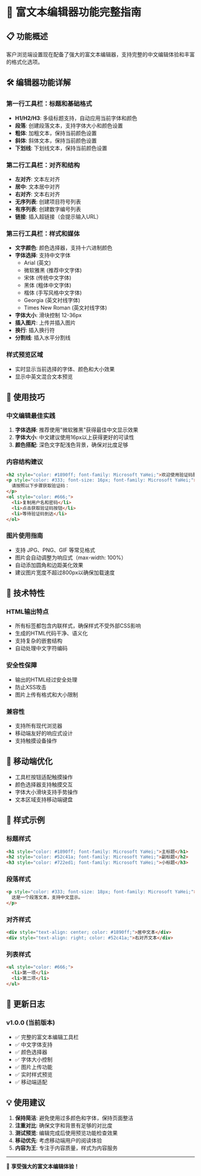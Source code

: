 # 🎨 富文本编辑器功能完整指南

## 📋 功能概述

客户浏览端设置现在配备了强大的富文本编辑器，支持完整的中文编辑体验和丰富的格式化选项。

## 🛠️ 编辑器功能详解

### 第一行工具栏：标题和基础格式
- **H1/H2/H3**: 多级标题支持，自动应用当前字体和颜色
- **段落**: 创建段落文本，支持字体大小和颜色设置
- **粗体**: 加粗文本，保持当前颜色设置
- **斜体**: 斜体文本，保持当前颜色设置  
- **下划线**: 下划线文本，保持当前颜色设置

### 第二行工具栏：对齐和结构
- **左对齐**: 文本左对齐
- **居中**: 文本居中对齐
- **右对齐**: 文本右对齐
- **无序列表**: 创建项目符号列表
- **有序列表**: 创建数字编号列表
- **链接**: 插入超链接（会提示输入URL）

### 第三行工具栏：样式和媒体
- **文字颜色**: 颜色选择器，支持十六进制颜色
- **字体选择**: 支持中文字体
  - Arial (英文)
  - 微软雅黑 (推荐中文字体)
  - 宋体 (传统中文字体)
  - 黑体 (粗体中文字体)
  - 楷体 (手写风格中文字体)
  - Georgia (英文衬线字体)
  - Times New Roman (英文衬线字体)
- **字体大小**: 滑块控制 12-36px
- **插入图片**: 上传并插入图片
- **换行**: 插入换行符
- **分割线**: 插入水平分割线

### 样式预览区域
- 实时显示当前选择的字体、颜色和大小效果
- 显示中英文混合文本预览

## 🎯 使用技巧

### 中文编辑最佳实践
1. **字体选择**: 推荐使用"微软雅黑"获得最佳中文显示效果
2. **字体大小**: 中文建议使用16px以上获得更好的可读性
3. **颜色搭配**: 深色文字配浅色背景，确保对比度足够

### 内容结构建议
```html
<h2 style="color: #1890ff; font-family: Microsoft YaHei;">欢迎使用验证码服务</h2>
<p style="color: #333; font-size: 16px; font-family: Microsoft YaHei;">
  请按照以下步骤获取验证码：
</p>
<ol style="color: #666;">
  <li>复制用户名和密码</li>
  <li>点击获取验证码按钮</li>
  <li>等待验证码到达</li>
</ol>
```

### 图片使用指南
- 支持 JPG、PNG、GIF 等常见格式
- 图片会自动调整为响应式（max-width: 100%）
- 自动添加圆角和边距美化效果
- 建议图片宽度不超过800px以确保加载速度

## 🔧 技术特性

### HTML输出特点
- 所有标签都包含内联样式，确保样式不受外部CSS影响
- 生成的HTML代码干净、语义化
- 支持复杂的嵌套结构
- 自动处理中文字符编码

### 安全性保障
- 输出的HTML经过安全处理
- 防止XSS攻击
- 图片上传有格式和大小限制

### 兼容性
- 支持所有现代浏览器
- 移动端友好的响应式设计
- 支持触摸设备操作

## 📱 移动端优化

- 工具栏按钮适配触摸操作
- 颜色选择器支持触摸交互
- 字体大小滑块支持手势操作
- 文本区域支持移动端键盘

## 🎨 样式示例

### 标题样式
```html
<h1 style="color: #1890ff; font-family: Microsoft YaHei;">主标题</h1>
<h2 style="color: #52c41a; font-family: Microsoft YaHei;">副标题</h2>
<h3 style="color: #722ed1; font-family: Microsoft YaHei;">小标题</h3>
```

### 段落样式
```html
<p style="color: #333; font-size: 18px; font-family: Microsoft YaHei;">
  这是一个段落文本，支持中文显示。
</p>
```

### 对齐样式
```html
<div style="text-align: center; color: #1890ff;">居中文本</div>
<div style="text-align: right; color: #52c41a;">右对齐文本</div>
```

### 列表样式
```html
<ul style="color: #666;">
  <li>第一项</li>
  <li>第二项</li>
</ul>
```

## 🚀 更新日志

### v1.0.0 (当前版本)
- ✅ 完整的富文本编辑工具栏
- ✅ 中文字体支持
- ✅ 颜色选择器
- ✅ 字体大小控制
- ✅ 图片上传功能
- ✅ 实时样式预览
- ✅ 移动端适配

## 💡 使用建议

1. **保持简洁**: 避免使用过多颜色和字体，保持页面整洁
2. **注重对比**: 确保文字和背景有足够的对比度
3. **测试预览**: 编辑完成后使用预览功能检查效果
4. **移动优先**: 考虑移动端用户的阅读体验
5. **内容为王**: 专注于内容质量，样式为内容服务

---

🎉 **享受强大的富文本编辑体验！**
